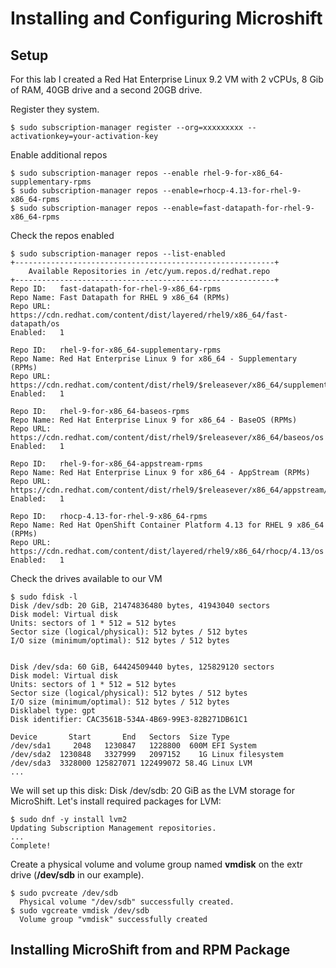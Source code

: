 # Installing and Configuring Microshift

## Setup
For this lab I created a Red Hat Enterprise Linux 9.2 VM with 2 vCPUs, 8 Gib of RAM, 40GB drive and a second 20GB drive.  

Register they system.
```
$ sudo subscription-manager register --org=xxxxxxxxx --activationkey=your-activation-key
```

Enable additional repos
```
$ sudo subscription-manager repos --enable rhel-9-for-x86_64-supplementary-rpms
$ sudo subscription-manager repos --enable=rhocp-4.13-for-rhel-9-x86_64-rpms
$ sudo subscription-manager repos --enable=fast-datapath-for-rhel-9-x86_64-rpms
```

Check the repos enabled
```
$ sudo subscription-manager repos --list-enabled
+----------------------------------------------------------+
    Available Repositories in /etc/yum.repos.d/redhat.repo
+----------------------------------------------------------+
Repo ID:   fast-datapath-for-rhel-9-x86_64-rpms
Repo Name: Fast Datapath for RHEL 9 x86_64 (RPMs)
Repo URL:  https://cdn.redhat.com/content/dist/layered/rhel9/x86_64/fast-datapath/os
Enabled:   1

Repo ID:   rhel-9-for-x86_64-supplementary-rpms
Repo Name: Red Hat Enterprise Linux 9 for x86_64 - Supplementary (RPMs)
Repo URL:  https://cdn.redhat.com/content/dist/rhel9/$releasever/x86_64/supplementary/os
Enabled:   1

Repo ID:   rhel-9-for-x86_64-baseos-rpms
Repo Name: Red Hat Enterprise Linux 9 for x86_64 - BaseOS (RPMs)
Repo URL:  https://cdn.redhat.com/content/dist/rhel9/$releasever/x86_64/baseos/os
Enabled:   1

Repo ID:   rhel-9-for-x86_64-appstream-rpms
Repo Name: Red Hat Enterprise Linux 9 for x86_64 - AppStream (RPMs)
Repo URL:  https://cdn.redhat.com/content/dist/rhel9/$releasever/x86_64/appstream/os
Enabled:   1

Repo ID:   rhocp-4.13-for-rhel-9-x86_64-rpms
Repo Name: Red Hat OpenShift Container Platform 4.13 for RHEL 9 x86_64 (RPMs)
Repo URL:  https://cdn.redhat.com/content/dist/layered/rhel9/x86_64/rhocp/4.13/os
Enabled:   1
```

Check the drives available to our VM
```
$ sudo fdisk -l
Disk /dev/sdb: 20 GiB, 21474836480 bytes, 41943040 sectors
Disk model: Virtual disk    
Units: sectors of 1 * 512 = 512 bytes
Sector size (logical/physical): 512 bytes / 512 bytes
I/O size (minimum/optimal): 512 bytes / 512 bytes


Disk /dev/sda: 60 GiB, 64424509440 bytes, 125829120 sectors
Disk model: Virtual disk    
Units: sectors of 1 * 512 = 512 bytes
Sector size (logical/physical): 512 bytes / 512 bytes
I/O size (minimum/optimal): 512 bytes / 512 bytes
Disklabel type: gpt
Disk identifier: CAC3561B-534A-4B69-99E3-82B271DB61C1

Device       Start       End   Sectors  Size Type
/dev/sda1     2048   1230847   1228800  600M EFI System
/dev/sda2  1230848   3327999   2097152    1G Linux filesystem
/dev/sda3  3328000 125827071 122499072 58.4G Linux LVM
...
```

We will set up this disk: Disk /dev/sdb: 20 GiB as the LVM storage for MicroShift.  Let's install required packages for LVM:
```
$ sudo dnf -y install lvm2
Updating Subscription Management repositories.
...
Complete!

```


Create a physical volume and volume group named **vmdisk** on the extr drive (**/dev/sdb** in our example).  
```
$ sudo pvcreate /dev/sdb
  Physical volume "/dev/sdb" successfully created.
$ sudo vgcreate vmdisk /dev/sdb
  Volume group "vmdisk" successfully created
```

## Installing MicroShift from and RPM Package

